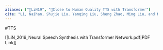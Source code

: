```yaml
---
aliases: ["🔬LiN19", "🔬Close to Human Quality TTS with Transformer"]
cite: "Li, Naihan, Shujie Liu, Yanqing Liu, Sheng Zhao, Ming Liu, and Ming Zhou. “Neural Speech Synthesis with Transformer Network.” arXiv, January 30, 2019. [http://arxiv.org/abs/1809.08895](http://arxiv.org/abs/1809.08895)."
---
```

#TTS 

[[LiN_2019_Neural Speech Synthesis with Transformer Network.pdf|PDF Link]]

